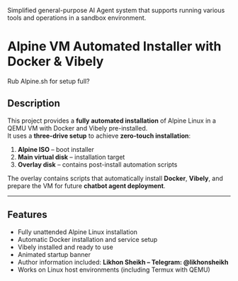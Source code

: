 Simplified general-purpose AI Agent system that supports running various tools and operations in a sandbox environment.

# Alpine VM Automated Installer with Docker & Vibely

Rub Alpine.sh for setup full? 

## Description

This project provides a **fully automated installation** of Alpine Linux in a QEMU VM with Docker and Vibely pre-installed.  
It uses a **three-drive setup** to achieve **zero-touch installation**:

1. **Alpine ISO** – boot installer  
2. **Main virtual disk** – installation target  
3. **Overlay disk** – contains post-install automation scripts  

The overlay contains scripts that automatically install **Docker**, **Vibely**, and prepare the VM for future **chatbot agent deployment**.

---

## Features

- Fully unattended Alpine Linux installation  
- Automatic Docker installation and service setup  
- Vibely installed and ready to use  
- Animated startup banner  
- Author information included: **Likhon Sheikh – Telegram: @likhonsheikh**  
- Works on Linux host environments (including Termux with QEMU)
